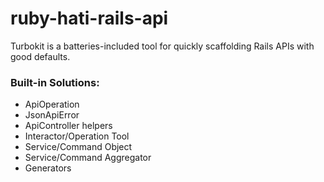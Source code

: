 # ruby-hati-rails-api

Turbokit is a batteries-included tool for quickly scaffolding Rails APIs with good defaults.

### Built-in Solutions:

- ApiOperation
- JsonApiError
- ApiController helpers
- Interactor/Operation Tool
- Service/Command Object
- Service/Command Aggregator
- Generators
